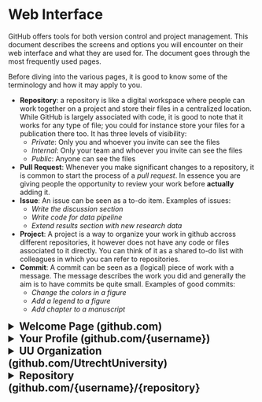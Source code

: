 # Web Interface
GitHub offers tools for both version control and project management. This document describes the screens and options you will encounter on their web interface and what they are used for. The document goes through the most frequently used pages. 

Before diving into the various pages, it is good to know some of the terminology and how it may apply to you. 

- **Repository**: a repository is like a digital workspace where people can work together on a project and store their files in a centralized location. While GitHub is largely associated with code, it is good to note that it works for any type of file; you could for instance store your files for a publication there too. It has three levels of visibility:
  - *Private*: Only you and whoever you invite can see the files
  - *Internal*: Only your team and whoever you invite can see the files
  - *Public*: Anyone can see the files
- **Pull Request**: Whenever you make significant changes to a repository, it is common to start the process of a *pull request*. In essence you are giving people the opportunity to review your work before **actually** adding it.
- **Issue**: An issue can be seen as a to-do item. Examples of issues:
  - *Write the discussion section*
  - *Write code for data pipeline*
  - *Extend results section with new research data* 
- **Project**: A project is a way to organize your work in github accross different repositories, it however does not have any code or files associated to it directly. You can think of it as a shared to-do list with colleagues in which you can refer to repositories. 
- **Commit**: A commit can be seen as a (logical) piece of work with a message. The message describes the work you did and generally the aim is to have commits be quite small. Examples of good commits:
  - *Change the colors in a figure*
  - *Add a legend to a figure*
  - *Add chapter to a manuscript*



<details>
<summary style="font-weight: bolder; font-size: 1.5em;">Welcome Page (github.com)</summary>
<img src="../images/gh-interface/welcome.png">

Within the welcome page there are 3 areas to take note of: 
- The navigation at the top
- The quick access area on the left
- The news feed in the middle

### Navigation
<img src="../images/gh-interface/navbar.png" >

On the left there is a search bar where you can search for repositories, people, teams, and more. Generally speaking you use this to quickly move to a project you are working on. For more elaborate searching, you can use *[Github Search](https://github.com/search)*.

In the middle of the navigation you can navigate to various GitHub products. In practice you will rarely use this. 

On the right side of the navigation you can navigate to your profile and view your notifications. 

### Quick Access
<img src="../images/gh-interface/quick-access.png" align="right" width=20%>

In the quick access section you can quickly get an overview of "places" that you personally frequent often. It can be especially practical if you work on only a few projects at any given time. 

<br clear="right">

### News Feed
<img src="../images/gh-interface/news-feed.png" align="right" width=60%>

The News Feed is a customizable area that displays recent activity. In this case it shows the latest developments of the `aichat` software, however in the `filter` button you can customize it to suit your preferences. The right column is subdivided in the latest changes to GitHub and repositories that the GitHub algorithm thinks are interesting for you. 

<br clear="right">

</details>

<details>
<summary style="font-weight: bolder; font-size: 1.5em;">Your Profile (github.com/{username})</summary>
<img src="../images/gh-interface/profile.png">

Your profile is a representation of your activity to the outside world. Your profile is viewable to the outside world. Your "contributions" are visualized in the iconic GitHub commit graph. 

</details>

<details>
<summary style="font-weight: bolder; font-size: 1.5em;">UU Organization (github.com/UtrechtUniversity)</summary>
<img src="../images/gh-interface/organization.png">

The Utrecht University Organization page functions much like the profile page for the entire university. The page provides useful instructions on how to join the Utrecht University organization so you can share you work under this organization. 

### Navigation
<img src="../images/gh-interface/organization_navigation.png" align="right" width=60%>

You can easily navigate to all the repositories, projects, people, and teams of the university through the navigation menu at the top.

<br clear="right">

### Repositories
<img src="../images/gh-interface/organization_repos.png" align=right width=60%>

If you navigate to the repositories tab you can see all the repositories that are associated with the university. You can filter them, and you can also start new repository directly under the organization by clicking on the `new repository` button.

<br clear="right">

### Teams
<img src="../images/gh-interface/organization_teams.png" align=right width=60%>

Under the teams tab you can find the existing UU teams and you can also start your own. Generally speaking it is good practice to not overcomplicate hierarchies for these teams. You can start a team with whatever people make sense in your context. Avoid creating too many teams.

<br clear="right">

### A University Team
<img src="../images/gh-interface/team.png" align=right width=60%>

If you navigate to a team page you can view the repositories belonging to a team, the people that are part of it, and any other information the team decides to pu up. Additionally you can use GitHub discussions to have forum-like interactions with the team and its members.

<br clear="right">
</details>

<details>
<summary style="font-weight: bolder; font-size: 1.5em;">Repository (github.com/{username}/{repository}</summary>
<img src="../images/gh-interface/repository.png">

In the repository you will find the tracked files, an overview of issues related to a project, pull requests, and information about a project.

### Code Browser
<img src="../images/gh-interface/code_browser.png" align=right width=60%>

If you click on any of the files, you will enter a code browsing mode. From here you can easily browse through all the files in the repository. 

<br clear=right>

### History
<img src="../images/gh-interface/history.png" align=right width=60%>

If you click on the clock icon that has the text `N commits` next to it, you will be taken to an overview of all the changes that have happened in the project. Clicking on one of these changes will show you exactly work has been done and who authored it. The commit messages can be inidicative of the "why" behind certain work and can serve as a way of providing documentation on the choices within the project. 

<br clear=right>

### Cloning
<img src="../images/gh-interface/clone.png" align=right width=60%>

To clone the code to your laptop, you can click the `code` button. You can then either use the command line interface to get the code or download it in a zipfile format. If you wish to contirbute to a project, it is recommended to us the command line or a tool like GitHub Desktop. If you just want to run the code or get the files, downloading it as a zip is fine. 

<br clear=right>

### Issues
<img src="../images/gh-interface/issues.png" align=right width=60%>

If you click on the issues tab, you will be directed to the issues associated with the project. The issues can have tags that you can dfine yourself. You can filter issues within a project that are assigned to you. You might for instance be an informatician in an interdisciplinary group of people writing a publication; you could then filter out all the issues that are not relevant to you. 

<br clear=right>

<img src="../images/gh-interface/single_issue.png" align=right width=60%>

Within an issue you can have discussions with colleagues or external actors. For example you could have an issue like *The boxplot of experiment X is not clear* and then have an asynchronous discussion with peers and supervisors on how best to clarify it. You can also describe the exact work that needs to be done to achieve the desired result. 

<br clear=right>

### Pull Requests
<img src="../images/gh-interface/pull_requests.png" align=right width=60%>

In the pull requests tab you have an overview of all the pull requests that are open (or filter by those that have been closed or rejected). From here you can see work that your peers want reviewed. 

<br clear=right>

<img src="../images/gh-interface/pull_request_review.png" align=right width=60%>

By clicking on a pull request you can start a review. From this interface you can add comments, suggestions, and questions to the work. If you are content with the work, you can choose to "merge" it into the main branch.

<br clear=right>

</details>



